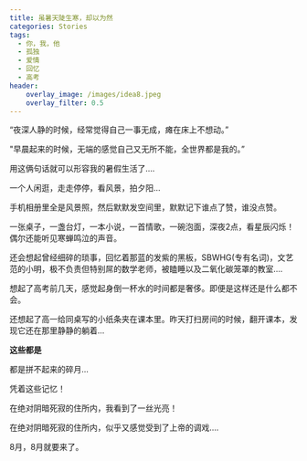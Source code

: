 ```yaml
---
title: 虽暑天陡生寒，却以为然
categories: Stories
tags: 
  - 你，我，他
  - 孤独
  - 爱情
  - 回忆
  - 高考
header:
    overlay_image: /images/idea8.jpeg 
    overlay_filter: 0.5
---
```



“夜深人静的时候，经常觉得自己一事无成，瘫在床上不想动。”

"早晨起来的时候，无端的感觉自己又无所不能，全世界都是我的。”

用这俩句话就可以形容我的暑假生活了....

一个人闲逛，走走停停，看风景，拍夕阳...

手机相册里全是风景照，然后默默发空间里，默默记下谁点了赞，谁没点赞。

一张桌子，一盏台灯，一本小说，一首情歌，一碗泡面，深夜2点，看星辰闪烁！偶尔还能听见寒蝉鸣泣的声音。

还会想起曾经细碎的琐事，回忆着那蓝的发紫的黑板，SBWHG(专有名词)，文艺范的小明，极不负责但特别屌的数学老师，被瞌睡以及二氧化碳笼罩的教室….

想起了高考前几天，感觉起身倒一杯水的时间都是奢侈。即便是这样还是什么都不会。

还想起了高一给同桌写的小纸条夹在课本里。昨天打扫房间的时候，翻开课本，发现它还在那里静静的躺着...

**这些都是**  

都是拼不起来的碎月...

凭着这些记忆！

在绝对阴暗死寂的住所内，我看到了一丝光亮！

在绝对阴暗死寂的住所内，似乎又感觉受到了上帝的调戏....

8月，8月就要来了。
